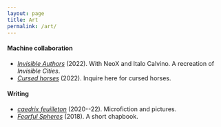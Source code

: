 ```yaml
---
layout: page
title: Art
permalink: /art/
---
```


#### Machine collaboration

- [*Invisible Authors*](/assets/invisible-authors.pdf) (2022). With
NeoX and Italo Calvino. A recreation of *Invisible Cities*.
- <a href = "mailto:cursedhorses@gmail.com"><i>Cursed horses</i></a>
  (2022). Inquire here for cursed horses.

#### Writing

- [*caedrix feuilleton*](https://caedrix.tumblr.com/)
  (2020--22). Microfiction and pictures.
- [*Fearful Spheres*](/assets/fearful-spheres.pdf) (2018). A short
  chapbook.
